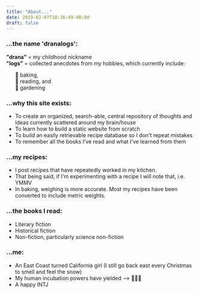 ```yaml
---
title: "About..."
date: 2019-02-07T10:16:49-08:00
draft: false
---
```


### ...the name 'dranalogs':

**"drana"** = my childhood nickname  
**"logs"** = collected anecdotes from my hobbies, which currently include:  

&nbsp;&nbsp;&nbsp;&nbsp;&nbsp;&nbsp;:cake: baking,   
&nbsp;&nbsp;&nbsp;&nbsp;&nbsp;&nbsp;:book: reading, and   
&nbsp;&nbsp;&nbsp;&nbsp;&nbsp;&nbsp;:seedling: gardening

### ...why this site exists:

* To create an organized, search-able, central repository of thoughts and ideas currently scattered around my brain/house
* To learn how to build a static website from scratch
* To build an easily retrievable recipe database so I don't repeat mistakes
* To remember all the books I've read and what I've learned from them

### ...my recipes:

* I post recipes that have repeatedly worked in my kitchen.
* That being said, if I'm experimenting with a recipe I will note that, i.e. YMMV
* In baking, weighing is more accurate. Most my recipes have been converted to include metric weights.

### ...the books I read:

* Literary fiction
* Historical fiction
* Non-fiction, particularly science non-fiction

### ...me:

* An East Coast turned California girl (I still go back east every Christmas to smell and feel the snow) 
* My human incubation powers have yielded --> :boy::girl::baby:
* A happy INTJ 


